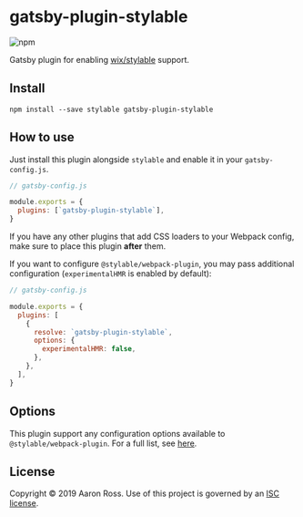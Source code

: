 # gatsby-plugin-stylable

![npm](https://img.shields.io/npm/v/gatsby-plugin-stylable.svg)

Gatsby plugin for enabling [wix/stylable](https://github.com/wix/stylable) support.

## Install

```
npm install --save stylable gatsby-plugin-stylable
```

## How to use

Just install this plugin alongside `stylable` and enable it in your `gatsby-config.js`.

```js
// gatsby-config.js

module.exports = {
  plugins: [`gatsby-plugin-stylable`],
}
```

If you have any other plugins that add CSS loaders to your Webpack config, make sure to place this plugin **after** them.

If you want to configure `@stylable/webpack-plugin`, you may pass additional configuration (`experimentalHMR` is enabled by default):

```js
// gatsby-config.js

module.exports = {
  plugins: [
    {
      resolve: `gatsby-plugin-stylable`,
      options: {
        experimentalHMR: false,
      },
    },
  ],
}
```

## Options

This plugin support any configuration options available to `@stylable/webpack-plugin`. For a full list, see [here](https://github.com/wix/stylable/tree/master/packages/webpack-plugin#plugin-configuration-options).

## License

Copyright &copy; 2019 Aaron Ross. Use of this project is governed by an [ISC license](LICENSE).
